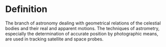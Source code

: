 # Definition

The branch of astronomy dealing with geometrical relations of the
celestial bodies and their real and apparent motions. The techniques of
astrometry, especially the determination of accurate position by
photographic means, are used in tracking satellite and space probes.
